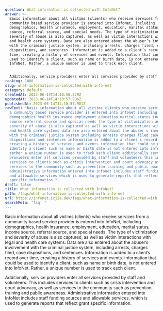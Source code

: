 ```yaml
---
question: What information is collected with InfoNet?
answer: >-
  Basic information about all victims (clients) who receive services from a
  community based service provider is entered into InfoNet, including
  demographics, health insurance, employment, education, marital status, income
  source, referral source, and special needs. The type of victimization and
  severity of abuse is also captured, as well as victim interactions with legal
  and health care systems. Data are also entered about the abuser’s involvement
  with the criminal justice system, including arrests, charges filed, case
  dispositions, and sentences. Information is added to a client’s record over
  time, creating a history of services and events. Information that could be
  used to identify a client, such as name or birth date, is not entered into
  InfoNet. Rather, a unique number is used to track each client.


  Additionally, service providers enter all services provided by staff and volunteers. This includes services to clients such as crisis intervention and court advocacy, as well as services to the community such as prevention, training and public awareness. Administrative information entered into InfoNet includes staff funding sources and allowable services, which is used to generate reports that reflect grant specific information.
ranking: 1000
slug: what-information-is-collected-with-info-net
category: default
createdAt: 2023-06-14T14:10:56.879Z
updatedAt: 2023-06-14T14:10:57.986Z
publishedAt: 2023-06-14T14:10:57.981Z
rawText: "basic information about all victims clients who receive services from
  a community based service provider is entered into infonet including
  demographics health insurance employment education marital status income
  source referral source and special needs the type of victimization and
  severity of abuse is also captured as well as victim interactions with legal
  and health care systems data are also entered about the abuser s involvement
  with the criminal justice system including arrests charges filed case
  dispositions and sentences information is added to a client s record over time
  creating a history of services and events information that could be used to
  identify a client such as name or birth date is not entered into infonet
  rather a unique number is used to track each client additionally service
  providers enter all services provided by staff and volunteers this includes
  services to clients such as crisis intervention and court advocacy as well as
  services to the community such as prevention training and public awareness
  administrative information entered into infonet includes staff funding sources
  and allowable services which is used to generate reports that reflect grant
  specific information "
draft: false
title: What information is collected with InfoNet?
path: /faqs/what-information-is-collected-with-info-net
url: https://infonet.icjia.dev/faqs/what-information-is-collected-with-info-net
searchMeta: "faq  "
---
```


Basic information about all victims (clients) who receive services from a community based service provider is entered into InfoNet, including demographics, health insurance, employment, education, marital status, income source, referral source, and special needs. The type of victimization and severity of abuse is also captured, as well as victim interactions with legal and health care systems. Data are also entered about the abuser’s involvement with the criminal justice system, including arrests, charges filed, case dispositions, and sentences. Information is added to a client’s record over time, creating a history of services and events. Information that could be used to identify a client, such as name or birth date, is not entered into InfoNet. Rather, a unique number is used to track each client.

Additionally, service providers enter all services provided by staff and volunteers. This includes services to clients such as crisis intervention and court advocacy, as well as services to the community such as prevention, training and public awareness. Administrative information entered into InfoNet includes staff funding sources and allowable services, which is used to generate reports that reflect grant specific information.
